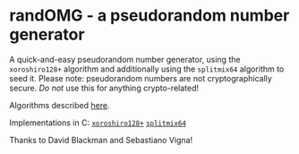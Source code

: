 # randOMG - a pseudorandom number generator
A quick-and-easy pseudorandom number generator, using the
`xoroshiro128+` algorithm and additionally using the `splitmix64` algorithm
to seed it.
Please note: pseudorandom numbers are not cryptographically secure.
*Do not* use this for anything crypto-related!

Algorithms described [here](http://xoroshiro.di.unimi.it/).

Implementations in C:
[`xoroshiro128+`](http://xoroshiro.di.unimi.it/xoroshiro128plus.c)
[`splitmix64`](http://xoroshiro.di.unimi.it/splitmix64.c)

Thanks to David Blackman and Sebastiano Vigna!
